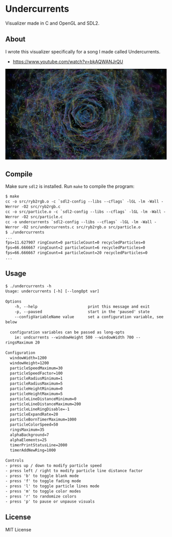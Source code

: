 Undercurrents
=============

Visualizer made in C and OpenGL and SDL2.

About
-----

I wrote this visualizer specifically for a song I made called Undercurrents.

- https://www.youtube.com/watch?v=bkAQWANJrQU

![screenshot](/screenshots/main.jpg)

Compile
-------

Make sure `sdl2` is installed.  Run `make` to compile the program:

    $ make
    cc -o src/ryb2rgb.o -c `sdl2-config --libs --cflags` -lGL -lm -Wall -Werror -O2 src/ryb2rgb.c
    cc -o src/particle.o -c `sdl2-config --libs --cflags` -lGL -lm -Wall -Werror -O2 src/particle.c
    cc -o undercurrents `sdl2-config --libs --cflags` -lGL -lm -Wall -Werror -O2 src/undercurrents.c src/ryb2rgb.o src/particle.o
    $ ./undercurrents
    ...
    fps=11.627907 ringCount=0 particleCount=0 recycledParticles=0
    fps=66.666667 ringCount=2 particleCount=6 recycledParticles=0
    fps=66.666667 ringCount=4 particleCount=20 recycledParticles=0
    ...

Usage
-----

```
$ ./undercurrents -h
Usage: undercurrents [-h] [--longOpt var]

Options
    -h, --help                      print this message and exit
    -p, --paused                    start in the 'paused' state
    --configVariableName value      set a configuration variable, see below

  configuration variables can be passed as long-opts
    ie: undcurrents --windowHeight 500 --windowWidth 700 --ringsMaximum 20

Configuration
  windowWidth=1200
  windowHeight=1200
  particleSpeedMaximum=30
  particleSpeedFactor=100
  particleRadiusMinimum=1
  particleRadiusMaximum=5
  particleHeightMinimum=0
  particleHeightMaximum=5
  particleLineDistanceMinimum=0
  particleLineDistanceMaximum=200
  particleLineRingDisable=-1
  particleExpandRate=20
  particleBornTimerMaximum=1000
  particleColorSpeed=50
  ringsMaximum=35
  alphaBackground=7
  alphaElements=25
  timerPrintStatusLine=2000
  timerAddNewRing=1000

Controls
- press up / down to modify particle speed
- press left / right to modify particle line distance factor
- press 'b' to toggle blank mode
- press 'f' to toggle fading mode
- press 'l' to toggle particle lines mode
- press 'm' to toggle color modes
- press 'r' to randomize colors
- press 'p' to pause or unpause visuals
```

License
-------

MIT License
